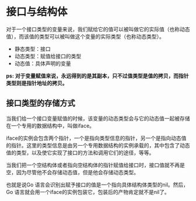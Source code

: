 # 接口与结构体

对于一个接口类型的变量来说，我们赋给它的值可以被叫做它的实际值（也称动态值），而该值的类型可以被叫做这个变量的实际类型（也称动态类型）。

* 静态类型：接口
* 动态类型：赋值给接口的类型
* 动态值：具体声明的变量

**ps: 对于变量赋值来说，永远得到的是其副本，只不过值类型是值的拷贝，而指针类型则是指针地址的拷贝。**

## 接口类型的存储方式

当我们给一个接口变量赋值的时候，该变量的动态类型会与它的动态值一起被存储在一个专用的数据结构中，叫做iface。

iface的实例会包含两个指针，一个是指向类型信息的指针，另一个是指向动态值的指针。这里的类型信息是由另一个专用数据结构的实例承载的，其中包含了动态值的类型，以及使它实现了接口的方法和调用它们的途径，等等。

当我们把一个空结构体或者指向空结构体的指针赋值给接口时，接口值就不再是空，因为尽管他不会存储动态值，但是他会存储动态类型。

也就是说Go 语言会识别出赋予接口的值是一个指向具体结构体类型的nil。然后，Go 语言就会用一个iface的实例包装它，包装后的产物肯定就不是nil了。



